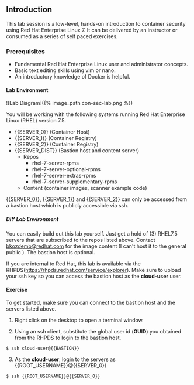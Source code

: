 ## Introduction

This lab session is a low-level, hands-on introduction to container security using Red Hat Enterprise Linux 7. It can be delivered by an instructor or consumed as a series of self paced exercises.

### Prerequisites

* Fundamental Red Hat Enterprise Linux user and administrator concepts. 
* Basic text editing skills using vim or nano.
* An introductory knowledge of Docker is helpful.

#### Lab Environment

![Lab Diagram]({% image_path con-sec-lab.png %})

You will be working with the following systems running Red Hat Enterprise Linux (RHEL) version 7.5. 

* {{SERVER_0}} (Container Host)
* {{SERVER_1}} (Container Registry)
* {{SERVER_2}} (Container Registry)
* {{SERVER_DIST}} (Bastion host and content server)
  * Repos
    * rhel-7-server-rpms 
    * rhel-7-server-optional-rpms 
    * rhel-7-server-extras-rpms 
    * rhel-7-server-supplementary-rpms
  * Content (container images, scanner example code) 

{{SERVER_0}}, {{SERVER_1}} and {{SERVER_2}} can only be accessed from a bastion host which is publicly accessible via ssh.

##### DIY Lab Environment

You can easily build out this lab yourself. Just get a hold of (3) RHEL7.5 servers that are subscribed to the repos listed above. Contact bkozdemb@redhat.com for the image content (I can't host it to the general public ). The bastion host is optional.

If you are internal to Red Hat, this lab is available via the RHPDS(https://rhpds.redhat.com/service/explorer). Make sure to upload your ssh key so you can access the bastion host as the **cloud-user** user. 

#### Exercise

To get started, make sure you can connect to the bastion host and
the servers listed above.

1) Right click on the desktop to open a terminal window.

2) Using an ssh client, substitute the global user id (**GUID**) you obtained from the RHPDS to login to the bastion host.

~~~shell
$ ssh cloud-user@{{BASTION}}
~~~

3) As the **cloud-user**, login to the servers as {{ROOT_USERNAME}}@{{SERVER_0}}

~~~shell
$ ssh {{ROOT_USERNAME}}@{{SERVER_0}}
~~~

